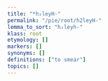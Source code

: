 ```yaml
---
title: "*h₂leyH-"
permalink: "/pie/root/h2leyH-"
lemma_to_sort: "h₂leyh-"
klass: root
etymology: []
markers: []
synonyms: []
definitions: ["to smear"]
topics: []
---
```

